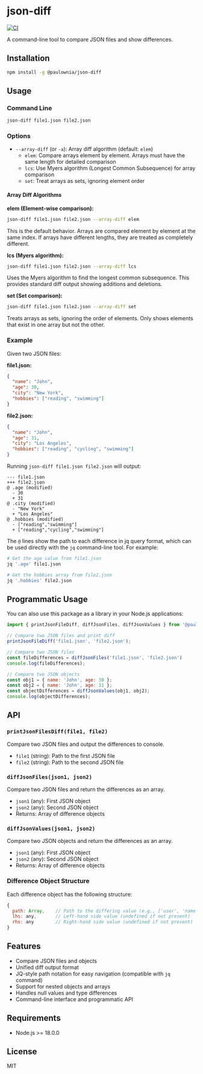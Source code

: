 # json-diff

[![CI](https://github.com/paulownia/node-json-diff/actions/workflows/ci.yml/badge.svg)](https://github.com/paulownia/node-json-diff/actions/workflows/ci.yml)

A command-line tool to compare JSON files and show differences.

## Installation

```bash
npm install -g @paulownia/json-diff
```

## Usage

### Command Line

```bash
json-diff file1.json file2.json
```

### Options

- `--array-diff` (or `-a`): Array diff algorithm (default: `elem`)
  - `elem`: Compare arrays element by element. Arrays must have the same length for detailed comparison
  - `lcs`: Use Myers algorithm (Longest Common Subsequence) for array comparison
  - `set`: Treat arrays as sets, ignoring element order

#### Array Diff Algorithms

**elem (Element-wise comparison):**
```bash
json-diff file1.json file2.json --array-diff elem
```
This is the default behavior. Arrays are compared element by element at the same index. If arrays have different lengths, they are treated as completely different.

**lcs (Myers algorithm):**
```bash
json-diff file1.json file2.json --array-diff lcs
```
Uses the Myers algorithm to find the longest common subsequence. This provides standard diff output showing additions and deletions.

**set (Set comparison):**
```bash
json-diff file1.json file2.json --array-diff set
```
Treats arrays as sets, ignoring the order of elements. Only shows elements that exist in one array but not the other.

### Example

Given two JSON files:

**file1.json:**
```json
{
  "name": "John",
  "age": 30,
  "city": "New York",
  "hobbies": ["reading", "swimming"]
}
```

**file2.json:**
```json
{
  "name": "John",
  "age": 31,
  "city": "Los Angeles",
  "hobbies": ["reading", "cycling", "swimming"]
}
```

Running `json-diff file1.json file2.json` will output:

```
--- file1.json
+++ file2.json
@ .age (modified)
  - 30
  + 31
@ .city (modified)
  - "New York"
  + "Los Angeles"
@ .hobbies (modified)
  - ["reading","swimming"]
  + ["reading","cycling","swimming"]
```

The `@` lines show the path to each difference in jq query format, which can be used directly with the `jq` command-line tool. For example:

```bash
# Get the age value from file1.json
jq '.age' file1.json

# Get the hobbies array from file2.json
jq '.hobbies' file2.json
```

## Programmatic Usage

You can also use this package as a library in your Node.js applications:

```javascript
import { printJsonFileDiff, diffJsonFiles, diffJsonValues } from '@paulownia/json-diff';

// Compare two JSON files and print diff
printJsonFileDiff('file1.json', 'file2.json');

// Compare two JSON files
const fileDifferences = diffJsonFiles('file1.json', 'file2.json')
console.log(fileDifferences);

// Compare two JSON objects
const obj1 = { name: 'John', age: 30 };
const obj2 = { name: 'John', age: 31 };
const objectDifferences = diffJsonValues(obj1, obj2);
console.log(objectDifferences);
```

## API

### `printJsonFilesDiff(file1, file2)`

Compare two JSON files and output the differences to console.

- `file1` (string): Path to the first JSON file
- `file2` (string): Path to the second JSON file

### `diffJsonFiles(json1, json2)`

Compare two JSON files and return the differences as an array.

- `json1` (any): First JSON object
- `json2` (any): Second JSON object
- Returns: Array of difference objects

### `diffJsonValues(json1, json2)`

Compare two JSON objects and return the differences as an array.

- `json1` (any): First JSON object
- `json2` (any): Second JSON object
- Returns: Array of difference objects

### Difference Object Structure

Each difference object has the following structure:

```javascript
{
  path: Array,    // Path to the differing value (e.g., ['user', 'name'])
  lhs: any,       // Left-hand side value (undefined if not present)
  rhs: any        // Right-hand side value (undefined if not present)
}
```

## Features

- Compare JSON files and objects
- Unified diff output format
- JQ-style path notation for easy navigation (compatible with `jq` command)
- Support for nested objects and arrays
- Handles null values and type differences
- Command-line interface and programmatic API

## Requirements

- Node.js >= 18.0.0

## License

MIT
